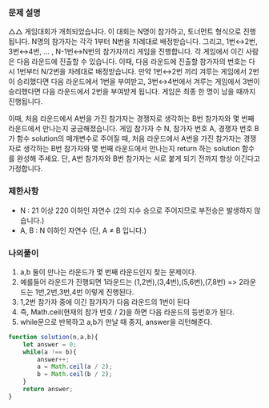 ### 문제 설명
△△ 게임대회가 개최되었습니다. 이 대회는 N명이 참가하고, 토너먼트 형식으로 진행됩니다. N명의 참가자는 각각 1부터 N번을 차례대로 배정받습니다. 그리고, 1번↔2번, 3번↔4번, ... , N-1번↔N번의 참가자끼리 게임을 진행합니다. 각 게임에서 이긴 사람은 다음 라운드에 진출할 수 있습니다. 이때, 다음 라운드에 진출할 참가자의 번호는 다시 1번부터 N/2번을 차례대로 배정받습니다. 만약 1번↔2번 끼리 겨루는 게임에서 2번이 승리했다면 다음 라운드에서 1번을 부여받고, 3번↔4번에서 겨루는 게임에서 3번이 승리했다면 다음 라운드에서 2번을 부여받게 됩니다. 게임은 최종 한 명이 남을 때까지 진행됩니다.

이때, 처음 라운드에서 A번을 가진 참가자는 경쟁자로 생각하는 B번 참가자와 몇 번째 라운드에서 만나는지 궁금해졌습니다. 게임 참가자 수 N, 참가자 번호 A, 경쟁자 번호 B가 함수 solution의 매개변수로 주어질 때, 처음 라운드에서 A번을 가진 참가자는 경쟁자로 생각하는 B번 참가자와 몇 번째 라운드에서 만나는지 return 하는 solution 함수를 완성해 주세요. 단, A번 참가자와 B번 참가자는 서로 붙게 되기 전까지 항상 이긴다고 가정합니다.

### 제한사항
- N : 21 이상 220 이하인 자연수 (2의 지수 승으로 주어지므로 부전승은 발생하지 않습니다.)
- A, B : N 이하인 자연수 (단, A ≠ B 입니다.)

### 나의풀이
1. a,b 둘이 만나는 라운드가 몇 번째 라운드인지 찾는 문제이다.
2. 예를들어 라운드가 진행되면 1라운드는 (1,2번),(3,4번),(5,6번),(7,8번) => 2라운드는 1번,2번,3번,4번 이렇게 진행된다.
3. 1,2번 참가자 중에 이긴 참가자가 다음 라운드의 1번이 된다 
4. 즉, Math.ceil(현재의 참가 번호 / 2)을 하면 다음 라운드의 등번호가 된다.
5. while문으로 반복하고 a,b가 만날 때 중지, answer을 리턴해준다. 
```jsx
function solution(n,a,b){
    let answer = 0;
    while(a !== b){
        answer++;
        a = Math.ceil(a / 2);
        b = Math.ceil(b / 2);
    }
    return answer;
}
```

